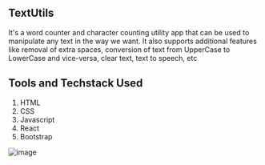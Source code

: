 ## TextUtils
It's a word counter and character counting utility app that can be used to manipulate any text in the way we want.
It also supports additional features like removal of extra spaces, conversion of text from UpperCase to LowerCase and vice-versa, clear text,
text to speech, etc

## Tools and Techstack Used
1) HTML
2) CSS
3) Javascript
4) React
5) Bootstrap

![image](https://github.com/Trilasha/TextUtils/assets/95575615/c73141da-c4e7-4b83-90f0-a5806b754aca)
